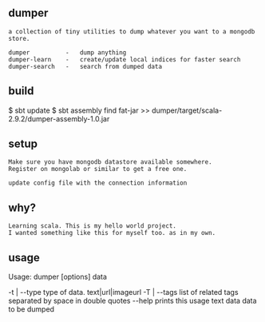 
dumper
---------------

    a collection of tiny utilities to dump whatever you want to a mongodb store.

    dumper          -   dump anything
    dumper-learn    -   create/update local indices for faster search
    dumper-search   -   search from dumped data

build
---------------
$ sbt update
$ sbt assembly
find fat-jar >> dumper/target/scala-2.9.2/dumper-assembly-1.0.jar


setup
---------------
    Make sure you have mongodb datastore available somewhere.
    Register on mongolab or similar to get a free one.

    update config file with the connection information


why?
---------------
    Learning scala. This is my hello world project.
    I wanted something like this for myself too. as in my own.

usage
---------------
Usage: dumper [options] data

  -t <value> | --type <value>
        type of data. text|url|imageurl
  -T <value> | --tags <value>
        list of related tags separated by space in double quotes
  --help
        prints this usage text
  data
        data to be dumped


